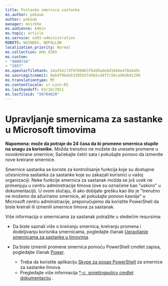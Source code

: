 ```yaml
---
title: Postavke smernica sastanka
ms.author: pebaum
author: pebaum
manager: mnirkhe
ms.audience: Admin
ms.topic: article
ms.service: o365-administration
ROBOTS: NOINDEX, NOFOLLOW
localization_priority: Normal
ms.collection: Adm_O365
ms.custom:
- "9000734"
- "2657"
ms.openlocfilehash: 24a55417df0f89063fbdd9ade6d104be4f8ab49c
ms.sourcegitcommit: 0eb4f9bde53395b5fd4b5cd4ffc56ca96db91298
ms.translationtype: MT
ms.contentlocale: sr-Latn-RS
ms.lasthandoff: 03/10/2021
ms.locfileid: "50704620"
---
```

# <a name="manage-meeting-policies-in-microsoft-teams"></a>Upravljanje smernicama za sastanke u Microsoft timovima

**Napomena: može da potraje do 24 časa da bi promene smernica stupile na snagu za korisnike.** Možda trenutno ne možete da unesete promene u novokreirane smernice; Sačekajte četiri sata i pokušajte ponovo da izmenite nove kreirane smernice.

Smernice sastanka se koriste za kontrolisanje funkcija koje su dostupne učesnicima sastanka za sastanke koje su zakazali korisnici u vašoj organizaciji. Neke funkcije smernica za sastanak možda se još uvek ne primenjuju u centru administracije timova (ove su označene kao "uskoro" u dokumentaciji). U ovom slučaju, ili ako dobijate grešku kao što je "trenutno ne možemo da ažuriramo smernice, ali pokušajte ponovo kasnije" u Microsoft centru administracije, preporučujemo da koristite PowerShell da biste kreirali ili izmenili smernice timova za sastanak. 

Više informacija o smernicama za sastanak potražite u sledećim resursima:

- Da biste saznali više o kreiranju smernica, kreiranju promena i dodeljivanju korisnika smernicama, pogledajte članak [Upravljanje smernicama za sastanke u timovima](https://docs.microsoft.com/microsoftteams/meeting-policies-in-teams).

- Da biste izmenili promene smernica pomoću PowerShell cmdlet zapisa, pogledajte članak [Power](https://docs.microsoft.com/microsoftteams/teams-powershell-overview). 
    - Treba da koristite aplikaciju [Skype za posao PowerShell](https://docs.microsoft.com/skypeforbusiness/set-up-your-computer-for-windows-powershell/download-and-install-the-skype-for-business-online-connector) za smernice za sastanke timova. 
    - Pregledajte više informacija [*-c, smietingpolicy cmdlet dokumentaciju](https://docs.microsoft.com/search/?search=CsTeamsMeetingPolicy&view=skype-ps) .

